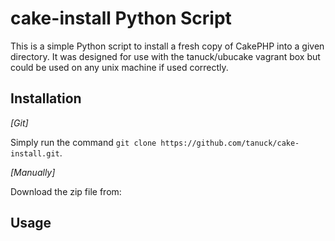 cake-install Python Script
==========================

This is a simple Python script to install a fresh copy of CakePHP into a given directory.
It was designed for use with the tanuck/ubucake vagrant box but could be used on any unix machine
if used correctly.

Installation
------------

_[Git]_

Simply run the command `git clone https://github.com/tanuck/cake-install.git`.

_[Manually]_

Download the zip file from: 

Usage
-----

